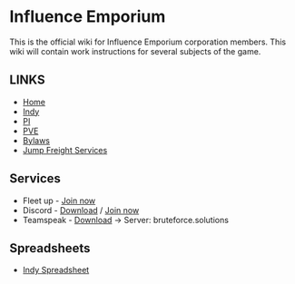 # Influence Emporium
This is the official wiki for Influence Emporium corporation members.
This wiki will contain work instructions for several subjects of the game.

## LINKS
* [Home](README.md)
* [Indy](Indy.md)
* [PI](PI.md)
* [PVE](PVE.md)
* [Bylaws](Bylaws.md)
* [Jump Freight Services](JumpFreight.md)

## Services
* Fleet up - [Join now](http://fleet-up.com/Group/Join/121BD84BC507BE535ADA71E8EAFA6D88)
* Discord - [Download](http://discordapp.com/) / [Join now](http://discord.gg/83Khnxq)
* Teamspeak - [Download](http://www.teamspeak3.com) -> Server: bruteforce.solutions

## Spreadsheets
* [Indy Spreadsheet](https://docs.google.com/spreadsheets/d/1I0Z58BMLIC8ZGQpHkGVBMqdQeMIUXuDeAh0DBeeGNMY/edit#gid=13406690)
